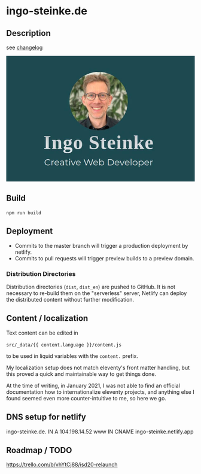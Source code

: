 # ingo-steinke.de

## Description

see [changelog](./CHANGELOG.md)

![screenshot](_screenshots/screenshot-ingo-steinke-de.jpg)

## Build

```
npm run build
```

## Deployment

- Commits to the master branch will trigger a production deployment by netlify.
- Commits to pull requests will trigger preview builds to a preview domain.

### Distribution Directories

Distribution directories (`dist`, `dist_en`) are pushed to GitHub.
It is not necessary to re-build them on the "serverless" server,
Netlify can deploy the distributed content without further modification.

## Content / localization

Text content can be edited in

```src/_data/{{ content.language }}/content.js```

to be used in liquid variables with the `content.` prefix.

My localization setup does not match eleventy's front matter handling,
but this proved a quick and maintainable way to get things done.

At the time of writing, in January 2021, I was not able to find an official documentation
how to internationalize eleventy projects, and anything else I found seemed even more
counter-intuitive to me, so here we go.

## DNS setup for netlify

ingo-steinke.de.  IN  A     104.198.14.52
www           IN  CNAME ingo-steinke.netlify.app

## Roadmap / TODO

https://trello.com/b/vhYtCj88/isd20-relaunch
